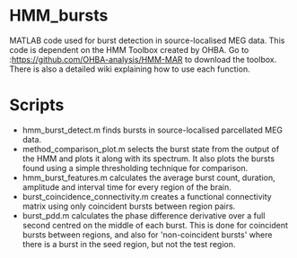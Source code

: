 # HMM_bursts
MATLAB code used for burst detection in source-localised MEG data.
This code is dependent on the HMM Toolbox created by OHBA. Go to :https://github.com/OHBA-analysis/HMM-MAR to download the toolbox.
There is also a detailed wiki explaining how to use each function.

# Scripts
- hmm_burst_detect.m finds bursts in source-localised parcellated MEG data.
- method_comparison_plot.m selects the burst state from the output of the HMM and plots it along with its spectrum. It also plots the bursts found using a simple thresholding technique for comparison.
- hmm_burst_features.m calculates the average burst count, duration, amplitude and interval time for every region of the brain.
- burst_coincidence_connectivity.m creates a functional connectivity matrix using only coincident bursts between region pairs.
- burst_pdd.m calculates the phase difference derivative over a full second centred on the middle of each burst. This is done for coincident bursts between regions, and also for 'non-coincident bursts' where there is a burst in the seed region, but not the test region.



